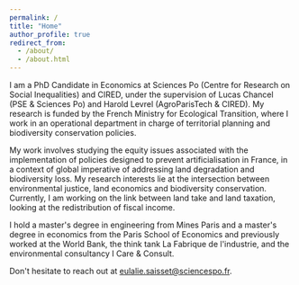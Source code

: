 ```yaml
---
permalink: /
title: "Home"
author_profile: true
redirect_from: 
  - /about/
  - /about.html
---
```


I am a PhD Candidate in Economics at Sciences Po (Centre for Research on Social Inequalities) and CIRED, under the supervision of Lucas Chancel (PSE & Sciences Po) and Harold Levrel (AgroParisTech & CIRED). My research is funded by the French Ministry for Ecological Transition, where I work in an operational department in charge of territorial planning and biodiversity conservation policies.

My work involves studying the equity issues associated with the implementation of policies designed to prevent artificialisation in France, in a context of global imperative of addressing land degradation and biodiversity loss. My research interests lie at the intersection between environmental justice, land economics and biodiversity conservation. Currently, I am working on the link between land take and land taxation, looking at the redistribution of fiscal income.

I hold a master's degree in engineering from Mines Paris and a master's degree in economics from the Paris School of Economics and previously worked at the World Bank, the think tank La Fabrique de l'industrie, and the environmental consultancy I Care & Consult. 

Don't hesitate to reach out at [eulalie.saisset@sciencespo.fr](mailto:eulalie.saisset@sciencespo.fr).

